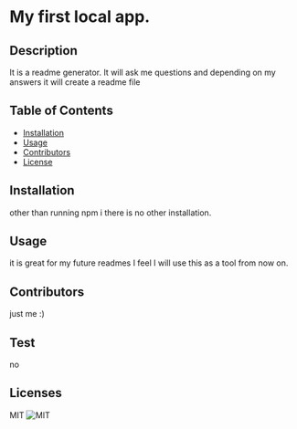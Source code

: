 
  # My first local app. 
  ## Description 
  
  It is a readme generator. It will ask me questions and depending on my answers it will create a readme file
  
  ## Table of Contents
  
  - [Installation](#installation)
  - [Usage](#usage)
  - [Contributors](#contributors)
  - [License](#licenses)
  
  ## Installation
  other than running npm i there is no other installation.
  ## Usage
  it is great for my future readmes I feel I will use this as a tool from now on.
  ## Contributors
  just me :)
  ## Test
  no
  ## Licenses
  MIT
  ![MIT](https://img.shields.io/badge/licence-MIT-green)  
 
  